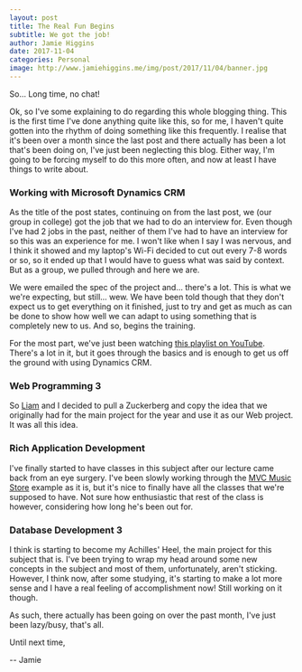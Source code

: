 ```yaml
---
layout: post
title: The Real Fun Begins
subtitle: We got the job!
author: Jamie Higgins
date: 2017-11-04
categories: Personal
image: http://www.jamiehiggins.me/img/post/2017/11/04/banner.jpg
---
```


So... Long time, no chat!

Ok, so I've some explaining to do regarding this whole blogging thing. This is the first time I've done anything quite like this, so for me, I haven't quite gotten into the rhythm of doing something like this frequently. I realise that it's been over a month since the last post and there actually has been a lot that's been doing on, I've just been neglecting this blog. Either way, I'm going to be forcing myself to do this more often, and now at least I have things to write about.

### Working with Microsoft Dynamics CRM

As the title of the post states, continuing on from the last post, we (our group in college) got the job that we had to do an interview for. Even though I've had 2 jobs in the past, neither of them I've had to have an interview for so this was an experience for me. I won't like when I say I was nervous, and I think it showed and my laptop's Wi-Fi decided to cut out every 7-8 words or so, so it ended up that I would have to guess what was said by context. But as a group, we pulled through and here we are.

We were emailed the spec of the project and... there's a lot. This is what we we're expecting, but still... wew. We have been told though that they don't expect us to get everything on it finished, just to try and get as much as can be done to show how well we can adapt to using something that is completely new to us. And so, begins the training.

For the most part, we've just been watching [this playlist on YouTube](https://www.youtube.com/playlist?list=PLvxUzKz0sTLdS9uEsypgraP0Mb_UOlFmn). There's a lot in it, but it goes through the basics and is enough to get us off the ground with using Dynamics CRM.

### Web Programming 3

So [Liam](https://s00148095.github.io/) and I decided to pull a Zuckerberg and copy the idea that we originally had for the main project for the year and use it as our Web project. It was all this idea.

### Rich Application Development

I've finally started to have classes in this subject after our lecture came back from an eye surgery. I've been slowly working through the [MVC Music Store](https://docs.microsoft.com/en-us/aspnet/mvc/overview/older-versions/mvc-music-store/mvc-music-store-part-1) example as it is, but it's nice to finally have all the classes that we're supposed to have. Not sure how enthusiastic that rest of the class is however, considering how long he's been out for.

### Database Development 3

I think is starting to become my Achilles' Heel, the main project for this subject that is. I've been trying to wrap my head around some new concepts in the subject and most of them, unfortunately, aren't sticking. However, I think now, after some studying, it's starting to make a lot more sense and I have a real feeling of accomplishment now! Still working on it though.

As such, there actually has been going on over the past month, I've just been lazy/busy, that's all.

Until next time,

-- Jamie